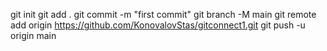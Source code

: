 git init
git add .
git commit -m "first commit"
git branch -M main
git remote add origin https://github.com/KonovalovStas/gitconnect1.git
git push -u origin main